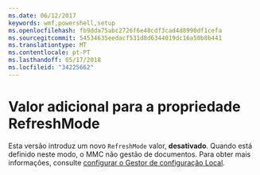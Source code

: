 ```yaml
---
ms.date: 06/12/2017
keywords: wmf,powershell,setup
ms.openlocfilehash: fb9dda75abc2726f6e48cdf3cad4d8990df1cefa
ms.sourcegitcommit: 54534635eedacf531d8d6344019dc16a50b8b441
ms.translationtype: MT
ms.contentlocale: pt-PT
ms.lasthandoff: 05/17/2018
ms.locfileid: "34225662"
---
```

# <a name="additional-value-for-refreshmode-property"></a>Valor adicional para a propriedade RefreshMode

Esta versão introduz um novo `RefreshMode` valor, **desativado**. Quando está definido neste modo, o MMC não gestão de documentos. Para obter mais informações, consulte [configurar o Gestor de configuração Local](https://msdn.microsoft.com/powershell/dsc/metaconfig).
